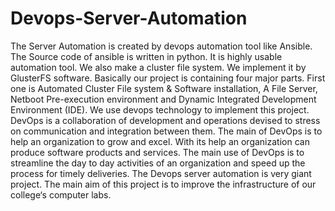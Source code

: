 # Devops-Server-Automation
The Server Automation is created by devops automation tool like Ansible. The Source code of
ansible is written in python. It is highly usable automation tool. We also make a cluster file
system. We implement it by GlusterFS software. Basically our project is containing four major
parts. First one is Automated Cluster File system & Software installation, A File Server,
Netboot Pre-execution environment and Dynamic Integrated Development Environment (IDE).
We use devops technology to implement this project. DevOps is a collaboration of development
and operations devised to stress on communication and integration between them. The main of
DevOps is to help an organization to grow and excel. With its help an organization can produce
software products and services. The main use of DevOps is to streamline the day to day activities
of an organization and speed up the process for timely deliveries.
The Devops server automation is very giant project. The main aim of this project is to improve
the infrastructure of our college‘s computer labs.




